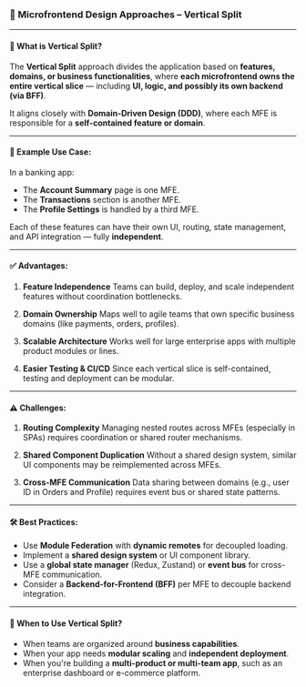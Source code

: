 ### 🧩 Microfrontend Design Approaches – **Vertical Split**

---

#### 🔹 What is Vertical Split?

The **Vertical Split** approach divides the application based on **features, domains, or business functionalities**, where **each microfrontend owns the entire vertical slice** — including **UI, logic, and possibly its own backend (via BFF)**.

It aligns closely with **Domain-Driven Design (DDD)**, where each MFE is responsible for a **self-contained feature or domain**.

---

#### 🧱 Example Use Case:

In a banking app:

* The **Account Summary** page is one MFE.
* The **Transactions** section is another MFE.
* The **Profile Settings** is handled by a third MFE.

Each of these features can have their own UI, routing, state management, and API integration — fully **independent**.

---

#### ✅ Advantages:

1. **Feature Independence**
   Teams can build, deploy, and scale independent features without coordination bottlenecks.

2. **Domain Ownership**
   Maps well to agile teams that own specific business domains (like payments, orders, profiles).

3. **Scalable Architecture**
   Works well for large enterprise apps with multiple product modules or lines.

4. **Easier Testing & CI/CD**
   Since each vertical slice is self-contained, testing and deployment can be modular.

---

#### ⚠️ Challenges:

1. **Routing Complexity**
   Managing nested routes across MFEs (especially in SPAs) requires coordination or shared router mechanisms.

2. **Shared Component Duplication**
   Without a shared design system, similar UI components may be reimplemented across MFEs.

3. **Cross-MFE Communication**
   Data sharing between domains (e.g., user ID in Orders and Profile) requires event bus or shared state patterns.

---

#### 🛠 Best Practices:

* Use **Module Federation** with **dynamic remotes** for decoupled loading.
* Implement a **shared design system** or UI component library.
* Use a **global state manager** (Redux, Zustand) or **event bus** for cross-MFE communication.
* Consider a **Backend-for-Frontend (BFF)** per MFE to decouple backend integration.

---

#### 📌 When to Use Vertical Split?

* When teams are organized around **business capabilities**.
* When your app needs **modular scaling** and **independent deployment**.
* When you're building a **multi-product or multi-team app**, such as an enterprise dashboard or e-commerce platform.


